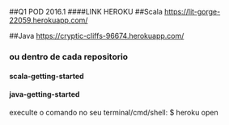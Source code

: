 ##Q1 POD 2016.1
####LINK HEROKU
##Scala 
https://lit-gorge-22059.herokuapp.com/

##Java
https://cryptic-cliffs-96674.herokuapp.com/

### ou dentro de cada repositorio
#### scala-getting-started 
#### java-getting-started
execulte o comando no seu terminal/cmd/shell:
$ heroku open